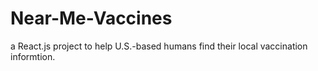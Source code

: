 # Near-Me-Vaccines
a React.js project to help U.S.-based humans find their local vaccination informtion.
